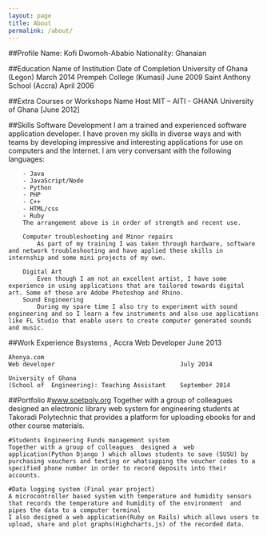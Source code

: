 ```yaml
---
layout: page
title: About
permalink: /about/
---
```


##Profile
	Name:								Kofi Dwomoh-Ababio
	Nationality:						Ghanaian

##Education
	Name of Institution					Date of Completion
	University of Ghana (Legon)			March 2014
	Prempeh College (Kumasi)			June 2009
	Saint Anthony School (Accra)		April 2006

##Extra Courses or Workshops
	Name 								Host
	MIT – AITI - GHANA 					University of Ghana [June 2012]

##Skills
	Software Development
		I am a trained and experienced software application developer. I have proven my skills in diverse ways and with teams by developing impressive and interesting applications for use on computers and the Internet. I am very conversant with the following languages:

		- Java
		- JavaScript/Node
		- Python
		- PHP
		- C++
		- HTML/css
		- Ruby
		The arrangement above is in order of strength and recent use.

		Computer troubleshooting and Minor repairs
			As part of my training I was taken through hardware, software and network troubleshooting and have applied these skills in internship and some mini projects of my own.

		Digital Art
			Even though I am not an excellent artist, I have some experience in using applications that are tailored towards digital art. Some of these are Adobe Photoshop and Rhino.
		Sound Engineering
			During my spare time I also try to experiment with sound engineering and so I learn a few instruments and also use applications like FL Studio that enable users to create computer generated sounds and music.

##Work Experience
	Bsystems ,  Accra
	Web Developer 									June 2013
	
	Ahonya.com
	Web developer 									July 2014
                      
	University of Ghana
	(School of  Engineering): Teaching Assistant	September 2014
	
##Portfolio
	#www.soetpoly.org
	Together with a group of colleagues  designed an electronic library web system for engineering students at Takoradi Polytechnic that provides a platform for uploading ebooks for and other course materials.

	#Students Engineering Funds management system
	Together with a group of colleagues  designed a  web application(Python Django ) which allows students to save (SUSU) by purchasing vouchers and texting or whatsapping the voucher codes to a specified phone number in order to record deposits into their accounts.

	#Data logging system (Final year project)
	A microcontroller based system with temperature and humidity sensors that records the temperature and humidity of the environment  and pipes the data to a computer terminal
	I also designed a web application(Ruby on Rails) which allows users to upload, share and plot graphs(Highcharts,js) of the recorded data.
                           


